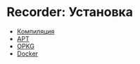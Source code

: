 # Recorder: Установка

- [Компиляция](/recorder/installation/build/)
- [APT](/recorder/installation/apt/)
- [OPKG](/recorder/installation/opkg/)
- [Docker](/recorder/installation/docker/)
